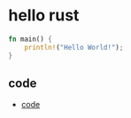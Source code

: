# hello rust

```rust
fn main() {
    println!("Hello World!");
}
```

## code

* [code](../../code/basic/hello.rs)